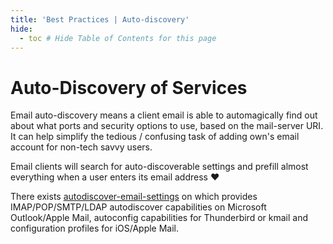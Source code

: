 ```yaml
---
title: 'Best Practices | Auto-discovery'
hide:
  - toc # Hide Table of Contents for this page
---
```


# Auto-Discovery of Services

Email auto-discovery means a client email is able to automagically find out about what ports and security options to use, based on the mail-server URI. It can help simplify the tedious / confusing task of adding own's email account for non-tech savvy users.

Email clients will search for auto-discoverable settings and prefill almost everything when a user enters its email address :heart:

There exists [autodiscover-email-settings](https://hub.docker.com/r/monogramm/autodiscover-email-settings/) on which provides IMAP/POP/SMTP/LDAP autodiscover capabilities on Microsoft Outlook/Apple Mail, autoconfig capabilities for Thunderbird or kmail and configuration profiles for iOS/Apple Mail.
